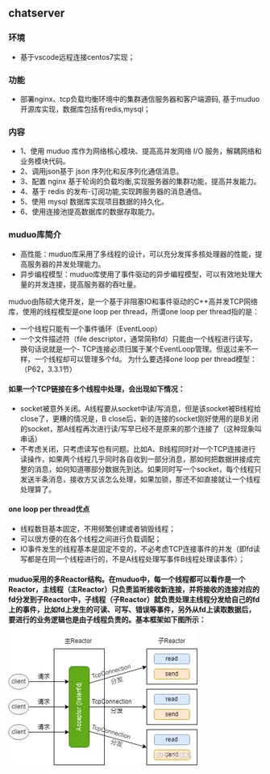 ## chatserver

### 环境
- 基于vscode远程连接centos7实现；
### 功能
- 部署nginx、tcp负载均衡环境中的集群通信服务器和客户端源码, 基于muduo开源库实现，数据库包括有redis,mysql；
### 内容
- 1、使用 muduo 库作为网络核心模块、提高高并发网络 I/O 服务，解耦网络和业务模块代码。
- 2、调用json基于 json 序列化和反序列化通信消息。
- 3、配置 nginx 基于轮询的负载均衡,实现服务器的集群功能，提高并发能力。
- 4、基于 redis 的发布-订阅功能,实现跨服务器的消息通信。
- 5、使用 mysql 数据库实现项目数据的持久化。
- 6、使用连接池提高数据库的数据存取能力。


### muduo库简介
- 高性能：muduo库采用了多线程的设计，可以充分发挥多核处理器的性能，提高服务器的并发处理能力。
- 异步编程模型：muduo库使用了事件驱动的异步编程模型，可以有效地处理大量的并发连接，提高服务器的吞吐量。

muduo由陈硕大佬开发，是一个基于非阻塞IO和事件驱动的C++高并发TCP网络库，使用的线程模型是one loop per thread，所谓one loop per thread指的是：
- 一个线程只能有一个事件循环（EventLoop）
- 一个文件描述符（file descriptor，通常简称fd）只能由一个线程进行读写，换句话说就是一个- TCP连接必须归属于某个EventLoop管理。但返过来不一样，一个线程却可以管理多个fd。
为什么要选择one loop per thread模型：（P62，3.3.1节）

#### 如果一个TCP链接在多个线程中处理，会出现如下情况：
- socket被意外关闭。A线程要从socket中读/写消息，但是该socket被B线程给close了，更糟的情况是，B close后，新的连接的socket刚好使用的是B关闭的socket，那A线程再次进行读/写早已经不是原来的那个连接了（这种现象叫串话）
- 不考虑关闭，只考虑读写也有问题。比如A、B线程同时对一个TCP连接进行读操作，如果两个线程几乎同时各自收到一部分消息，那如何把数据拼接成完整的消息，如何知道哪部分数据先到达。如果同时写一个socket，每个线程只发送半条消息，接收方又该怎么处理，如果加锁，那还不如直接就让一个线程处理算了。

#### one loop per thread优点
- 线程数目基本固定，不用频繁创建或者销毁线程；
- 可以很方便的在各个线程之间进行负载调配；
- IO事件发生的线程基本是固定不变的，不必考虑TCP连接事件的并发（即fd读写都是在同一个线程进行的，不是A线程处理写事件B线程处理读事件）；
#### muduo采用的多Reactor结构。在muduo中，每一个线程都可以看作是一个Reactor，主线程（主Reactor）只负责监听接收新连接，并将接收的连接对应的fd分发到子Reactor中，子线程（子Reactor）就负责处理主线程分发给自己的fd上的事件，比如fd上发生的可读、可写、错误等事件，另外从fd上读取数据后，要进行的业务逻辑也是由子线程负责的。基本框架如下图所示：
![Alt text](pic/image.png)
